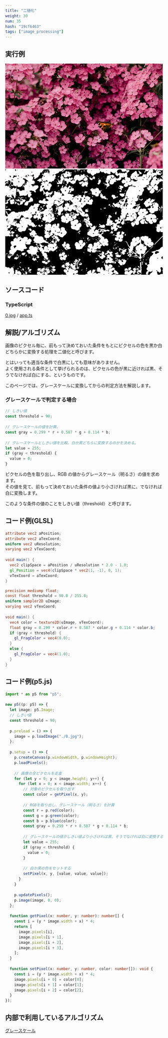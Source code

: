 ```yaml
---
title: "二値化"
weight: 30
num: 35
hash: "19cf6463"
tags: ["image_processing"]
---
```


## 実行例

![](./static/images/19cf6463/0.jpg)
![](./static/images/19cf6463/1.png)

## ソースコード

### TypeScript

[0.jpg](./static/code/19cf6463/0.jpg) / [app.ts](./static/code/19cf6463/app.ts)

## 解説/アルゴリズム

画像のピクセル毎に、前もって決めておいた条件をもとにピクセルの色を黒か白どちらかに変換する処理を二値化と呼びます。

とはいっても適当な条件で白黒にしても意味がありません。  
よく使用される条件として挙げられるのは、ピクセルの色が黒に近ければ黒、そうでなければ白にする、というものです。

このページでは、グレースケールに変換してからの判定方法を解説します。

### グレースケールで判定する場合

```typescript
// しきい値
const threshold = 90;

// グレースケールの値を計算。
const gray = 0.299 * r + 0.587 * g + 0.114 * b;

// グレースケールとしきい値を比較。白か黒どちらに変換するのかを決める。
let value = 255;
if (gray < threshold) {
  value = 0;
}
```

ピクセルの色を取り出し、RGB の値からグレースケール（明るさ）の値を求めます。  
その値を見て、前もって決めておいた条件の値より小さければ黒に、でなければ白に変換します。

このような条件の値のことをしきい値（threshold）と呼びます。

## コード例(GLSL)

```glsl
attribute vec2 aPosition;
attribute vec2 aTexCoord;
uniform vec2 uResolution;
varying vec2 vTexCoord;

void main() {
  vec2 clipSpace = aPosition / uResolution * 2.0 - 1.0;
  gl_Position = vec4(clipSpace * vec2(1, -1), 0, 1);
  vTexCoord = aTexCoord;
}
```

```glsl
precision mediump float;
const float threshold = 90.0 / 255.0;
uniform sampler2D uImage;
varying vec2 vTexCoord;

void main() {
  vec4 color = texture2D(uImage, vTexCoord);
  float gray = 0.299 * color.r + 0.587 * color.g + 0.114 * color.b;
  if (gray < threshold) {
    gl_FragColor = vec4(0.0);
  }
  else {
    gl_FragColor = vec4(1.0);
  }
}
```

## コード例(p5.js)

```typescript
import * as p5 from "p5";

new p5((p: p5) => {
  let image: p5.Image;
  // しきい値
  const threshold = 90;

  p.preload = () => {
    image = p.loadImage("./0.jpg");
  };

  p.setup = () => {
    p.createCanvas(p.windowWidth, p.windowHeight);
    p.loadPixels();

    // 画像の全ピクセルを走査
    for (let y = 0; y < image.height; y++) {
      for (let x = 0; x < image.width; x++) {
        // 対象のピクセルを取り出す
        const color = getPixel(x, y);

        // RGBを取り出し、グレースケール（明るさ）を計算
        const r = p.red(color);
        const g = p.green(color);
        const b = p.blue(color);
        const gray = 0.299 * r + 0.587 * g + 0.114 * b;

        // グレースケールの値がしきい値より小さければ黒、そうでなければ白に変換する
        let value = 255;
        if (gray < threshold) {
          value = 0;
        }

        // 白か黒の色をセットする
        setPixel(x, y, [value, value, value]);
      }
    }

    p.updatePixels();
    p.image(image, 0, 0);
  };

  function getPixel(x: number, y: number): number[] {
    const i = (y * image.width + x) * 4;
    return [
      image.pixels[i],
      image.pixels[i + 1],
      image.pixels[i + 2],
      image.pixels[i + 3],
    ];
  }

  function setPixel(x: number, y: number, color: number[]): void {
    const i = (y * image.width + x) * 4;
    image.pixels[i + 0] = color[0];
    image.pixels[i + 1] = color[1];
    image.pixels[i + 2] = color[2];
  }
});
```

## 内部で利用しているアルゴリズム

[グレースケール](/359993fd)
